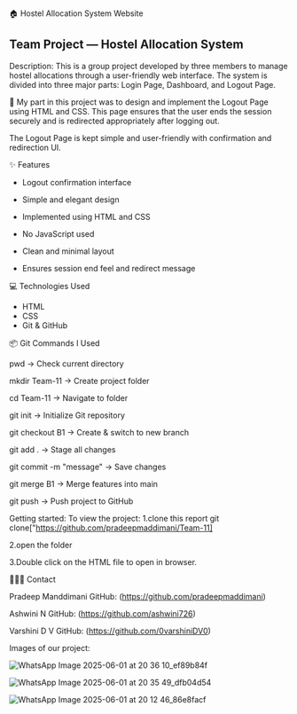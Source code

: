 🏠 Hostel Allocation System Website

## Team Project — Hostel Allocation System

Description: This is a group project developed by three members to manage hostel allocations through a user-friendly web interface. The system is divided into three major parts: Login Page, Dashboard, and Logout Page.

🚪 My part in this project was to design and implement the Logout Page using HTML and CSS. This page ensures that the user ends the session securely and is redirected appropriately after logging out.

The Logout Page is kept simple and user-friendly with confirmation and redirection UI.



✨ Features

- Logout confirmation interface
  
- Simple and elegant design

- Implemented using HTML and CSS

- No JavaScript used

- Clean and minimal layout

- Ensures session end feel and redirect message



💻 Technologies Used

- HTML  
- CSS  
- Git & GitHub

📦 Git Commands I Used

pwd                     → Check current directory

mkdir Team-11           → Create project folder

cd Team-11              → Navigate to folder

git init                → Initialize Git repository

git checkout  B1        → Create & switch to new branch

git add .               → Stage all changes

git commit -m "message" → Save changes

git merge B1            → Merge features into main

git push                → Push project to GitHub

Getting started:
To view the project:
1.clone this report git clone["https://github.com/pradeepmaddimani/Team-11]

2.open the folder 

3.Double click on the HTML file to open in browser.

 🧑‍🤝‍🧑 Contact
  
  Pradeep Manddimani GitHub: (https://github.com/pradeepmaddimani)
 
 Ashwini N GitHub: (https://github.com/ashwini726)  

 Varshini D V GitHub: (https://github.com/0varshiniDV0)

 Images of our project:
 
 ![WhatsApp Image 2025-06-01 at 20 36 10_ef89b84f](https://github.com/user-attachments/assets/c43a29da-c3b5-41be-93ef-ea17a12bb470)

 ![WhatsApp Image 2025-06-01 at 20 35 49_dfb04d54](https://github.com/user-attachments/assets/c8074458-68b3-4e75-854f-bbb32a4482ff)
 
![WhatsApp Image 2025-06-01 at 20 12 46_86e8facf](https://github.com/user-attachments/assets/fdcb0202-b15c-4422-aa52-118c1b30f961)


